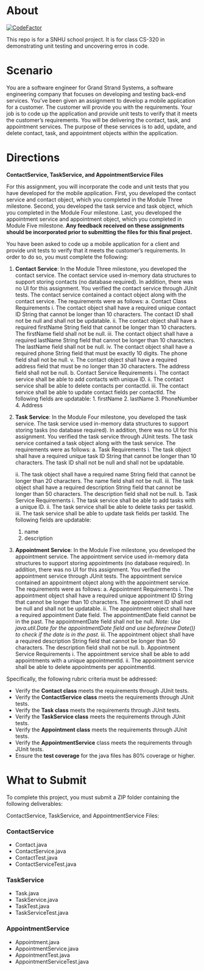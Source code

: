 # About

[![CodeFactor](https://www.codefactor.io/repository/github/rowland007/grand-strand-systems/badge/master)](https://www.codefactor.io/repository/github/rowland007/grand-strand-systems/branches/)

This repo is for a SNHU school project. It is for class CS-320 in demonstrating
unit testing and uncovering erros in code.

# Scenario

You are a software engineer for Grand Strand Systems, a software engineering
company that focuses on developing and testing back-end services. You’ve been
given an assignment to develop a mobile application for a customer. The customer
will provide you with the requirements. Your job is to code up the application
and provide unit tests to verify that it meets the customer’s requirements. You
will be delivering the contact, task, and appointment services. The purpose of
these services is to add, update, and delete contact, task, and appointment
objects within the application.

# Directions

**ContactService, TaskService, and AppointmentService Files**

For this assignment, you will incorporate the code and unit tests that you have
developed for the mobile application. First, you developed the contact service
and contact object, which you completed in the Module Three milestone. Second,
you developed the task service and task object, which you completed in the
Module Four milestone. Last, you developed the appointment service and
appointment object, which you completed in Module Five milestone. **Any feedback
received on these assignments should be incorporated prior to submitting the
files for this final project.**

You have been asked to code up a mobile application for a client and provide
unit tests to verify that it meets the customer’s requirements. In order to do
so, you must complete the following:

1. **Contact Service**: In the Module Three milestone, you developed the contact
   service. The contact service used in-memory data structures to support
   storing contacts (no database required). In addition, there was no UI for
   this assignment. You verified the contact service through JUnit tests. The
   contact service contained a contact object along with the contact service.
   The requirements were as follows:
   a. Contact Class Requirements i. The contact object shall have a required
   unique contact ID String that cannot be longer than 10 characters. The
   contact ID shall not be null and shall not be updatable.
    ii. The contact object shall have a required firstName String field that cannot
   be longer than 10 characters. The firstName field shall not be null.
    iii. The contact object shall have a required lastName String field that
   cannot be longer than 10 characters. The lastName field shall not be null.
    iv. The contact object shall have a required phone String field that must be
   exactly 10 digits. The phone field shall not be null.
    v. The contact object shall have a required address field that must be no
   longer than 30 characters. The address field shall not be null.
   b. Contact Service Requirements
    i. The contact service shall be able to add contacts with unique ID.
    ii. The contact service shall be able to delete contacts per contactId.
    iii. The contact service shall be able to update contact fields per contactId.
   The following fields are updatable: 1. firstName
    2. lastName
    3. PhoneNumber
    4. Address
2. **Task Service**: In the Module Four milestone, you developed the task
   service. The task service used in-memory data structures to support storing
   tasks (no database required). In addition, there was no UI for this
   assignment. You verified the task service through JUnit tests. The task
   service contained a task object along with the task service. The requirements
   were as follows:
   a. Task Requirements
    i. The task object shall have a required unique task ID String that cannot be
   longer than 10 characters. The task ID shall not be null and shall not be updatable.

   ii. The task object shall have a required name String field that cannot be
   longer than 20 characters. The name field shall not be null.
    iii. The task object shall have a required description String field that cannot
   be longer than 50 characters. The description field shall not be null.
   b. Task Service Requirements
    i. The task service shall be able to add tasks with a unique ID.
    ii. The task service shall be able to delete tasks per taskId.
    iii. The task service shall be able to update task fields per taskId. The
   following fields are updatable:
    1. name
    2. description
3. **Appointment Service**: In the Module Five milestone, you developed the
   appointment service. The appointment service used in-memory data structures
   to support storing appointments (no database required). In addition, there
   was no UI for this assignment. You verified the appointment service through
   JUnit tests. The appointment service contained an appointment object along
   with the appointment service. The requirements were as follows:
   a. Appointment Requirements i. The appointment object shall have a required
   unique appointment ID String that cannot be longer than 10 characters. The
   appointment ID shall not be null and shall not be updatable. ii. The
   appointment object shall have a required appointment Date field. The
   appointmentDate field cannot be in the past. The appointmentDate field shall
   not be null. _Note: Use java.util.Date for the appointmentDate field and use
   before(new Date()) to check if the date is in the past._
    iii. The appointment object shall have a required description String field that
   cannot be longer than 50 characters. The description field shall not be null.
   b. Appointment Service Requirements
    i. The appointment service shall be able to add appointments with a unique
   appointmentId.
    ii. The appointment service shall be able to delete appointments per appointmentId.

Specifically, the following rubric criteria must be addressed:

- Verify the **Contact class** meets the requirements through JUnit tests.
- Verify the **ContactService** **class** meets the requirements through JUnit
  tests.
- Verify the **Task class** meets the requirements through JUnit tests.
- Verify the **TaskService class** meets the requirements through JUnit tests.
- Verify the **Appointment class** meets the requirements through JUnit tests.
- Verify the **AppointmentService** class meets the requirements through JUnit
  tests.
- Ensure the **test coverage** for the java files has 80% coverage or higher.

# What to Submit

To complete this project, you must submit a ZIP folder containing the following
deliverables:

ContactService, TaskService, and AppointmentService Files:

### ContactService

- Contact.java
- ContactService.java
- ContactTest.java
- ContactServiceTest.java

### TaskService

- Task.java
- TaskService.java
- TaskTest.java
- TaskServiceTest.java

### AppointmentService

- Appointment.java
- AppointmentService.java
- AppointmentTest.java
- AppointmentServiceTest.java
